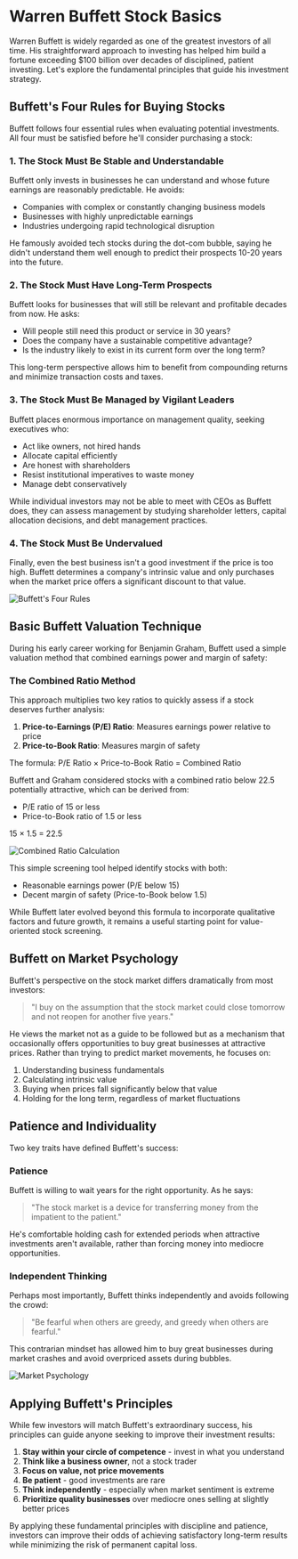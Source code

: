 # Warren Buffett Stock Basics

Warren Buffett is widely regarded as one of the greatest investors of all time. His straightforward approach to investing has helped him build a fortune exceeding $100 billion over decades of disciplined, patient investing. Let's explore the fundamental principles that guide his investment strategy.

## Buffett's Four Rules for Buying Stocks

Buffett follows four essential rules when evaluating potential investments. All four must be satisfied before he'll consider purchasing a stock:

### 1. The Stock Must Be Stable and Understandable

Buffett only invests in businesses he can understand and whose future earnings are reasonably predictable. He avoids:
- Companies with complex or constantly changing business models
- Businesses with highly unpredictable earnings
- Industries undergoing rapid technological disruption

He famously avoided tech stocks during the dot-com bubble, saying he didn't understand them well enough to predict their prospects 10-20 years into the future.

### 2. The Stock Must Have Long-Term Prospects

Buffett looks for businesses that will still be relevant and profitable decades from now. He asks:
- Will people still need this product or service in 30 years?
- Does the company have a sustainable competitive advantage?
- Is the industry likely to exist in its current form over the long term?

This long-term perspective allows him to benefit from compounding returns and minimize transaction costs and taxes.

### 3. The Stock Must Be Managed by Vigilant Leaders

Buffett places enormous importance on management quality, seeking executives who:
- Act like owners, not hired hands
- Allocate capital efficiently
- Are honest with shareholders
- Resist institutional imperatives to waste money
- Manage debt conservatively

While individual investors may not be able to meet with CEOs as Buffett does, they can assess management by studying shareholder letters, capital allocation decisions, and debt management practices.

### 4. The Stock Must Be Undervalued

Finally, even the best business isn't a good investment if the price is too high. Buffett determines a company's intrinsic value and only purchases when the market price offers a significant discount to that value.

![Buffett's Four Rules](/images/learn/buffett-four-rules.svg)

## Basic Buffett Valuation Technique

During his early career working for Benjamin Graham, Buffett used a simple valuation method that combined earnings power and margin of safety:

### The Combined Ratio Method

This approach multiplies two key ratios to quickly assess if a stock deserves further analysis:

1. **Price-to-Earnings (P/E) Ratio**: Measures earnings power relative to price
2. **Price-to-Book Ratio**: Measures margin of safety

The formula:
P/E Ratio × Price-to-Book Ratio = Combined Ratio

Buffett and Graham considered stocks with a combined ratio below 22.5 potentially attractive, which can be derived from:
- P/E ratio of 15 or less
- Price-to-Book ratio of 1.5 or less

15 × 1.5 = 22.5

![Combined Ratio Calculation](/images/learn/combined-ratio-calculation.svg)

This simple screening tool helped identify stocks with both:
- Reasonable earnings power (P/E below 15)
- Decent margin of safety (Price-to-Book below 1.5)

While Buffett later evolved beyond this formula to incorporate qualitative factors and future growth, it remains a useful starting point for value-oriented stock screening.

## Buffett on Market Psychology

Buffett's perspective on the stock market differs dramatically from most investors:

> "I buy on the assumption that the stock market could close tomorrow and not reopen for another five years."

He views the market not as a guide to be followed but as a mechanism that occasionally offers opportunities to buy great businesses at attractive prices. Rather than trying to predict market movements, he focuses on:

1. Understanding business fundamentals
2. Calculating intrinsic value
3. Buying when prices fall significantly below that value
4. Holding for the long term, regardless of market fluctuations

## Patience and Individuality

Two key traits have defined Buffett's success:

### Patience

Buffett is willing to wait years for the right opportunity. As he says:

> "The stock market is a device for transferring money from the impatient to the patient."

He's comfortable holding cash for extended periods when attractive investments aren't available, rather than forcing money into mediocre opportunities.

### Independent Thinking

Perhaps most importantly, Buffett thinks independently and avoids following the crowd:

> "Be fearful when others are greedy, and greedy when others are fearful."

This contrarian mindset has allowed him to buy great businesses during market crashes and avoid overpriced assets during bubbles.

![Market Psychology](/images/learn/market-psychology.svg)

## Applying Buffett's Principles

While few investors will match Buffett's extraordinary success, his principles can guide anyone seeking to improve their investment results:

1. **Stay within your circle of competence** - invest in what you understand
2. **Think like a business owner**, not a stock trader
3. **Focus on value, not price movements**
4. **Be patient** - good investments are rare
5. **Think independently** - especially when market sentiment is extreme
6. **Prioritize quality businesses** over mediocre ones selling at slightly better prices

By applying these fundamental principles with discipline and patience, investors can improve their odds of achieving satisfactory long-term results while minimizing the risk of permanent capital loss.